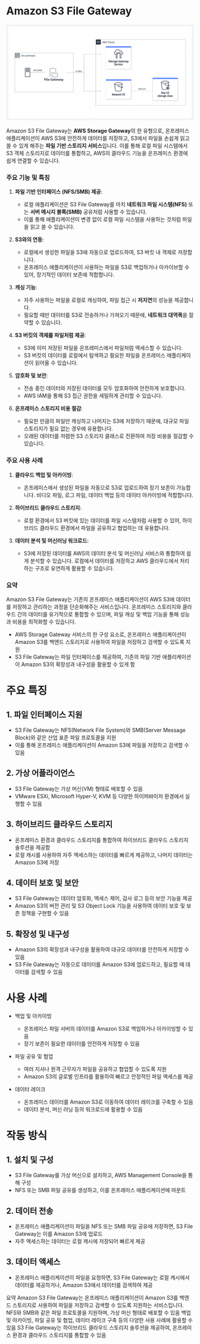 # Amazon S3 File Gateway

![alt text](../../../images/cloud/file_gw_conf.png)


Amazon S3 File Gateway는 **AWS Storage Gateway**의 한 유형으로, 온프레미스 애플리케이션이 AWS S3에 안전하게 데이터를 저장하고, S3에서 파일을 손쉽게 읽고 쓸 수 있게 해주는 **파일 기반 스토리지 서비스**입니다. 이를 통해 로컬 파일 시스템에서 S3 객체 스토리지로 데이터를 통합하고, AWS의 클라우드 기능을 온프레미스 환경에 쉽게 연결할 수 있습니다.

### 주요 기능 및 특징
1. **파일 기반 인터페이스 (NFS/SMB) 제공**:
   - 로컬 애플리케이션은 S3 File Gateway를 마치 **네트워크 파일 시스템(NFS)** 또는 **서버 메시지 블록(SMB)** 공유처럼 사용할 수 있습니다.
   - 이를 통해 애플리케이션이 변경 없이 로컬 파일 시스템을 사용하는 것처럼 파일을 읽고 쓸 수 있습니다.

2. **S3와의 연동**:
   - 로컬에서 생성한 파일을 S3에 자동으로 업로드하여, S3 버킷 내 객체로 저장합니다.
   - 온프레미스 애플리케이션이 사용하는 파일을 S3로 백업하거나 아카이브할 수 있어, 장기적인 데이터 보존에 적합합니다.

3. **캐싱 기능**:
   - 자주 사용하는 파일을 로컬로 캐싱하여, 파일 접근 시 **저지연**의 성능을 제공합니다.
   - 필요할 때만 데이터를 S3로 전송하거나 가져오기 때문에, **네트워크 대역폭**을 절약할 수 있습니다.

4. **S3 버킷의 객체를 파일처럼 제공**:
   - S3에 이미 저장된 파일을 온프레미스에서 파일처럼 액세스할 수 있습니다.
   - S3 버킷의 데이터를 로컬에서 탐색하고 필요한 파일을 온프레미스 애플리케이션이 읽어올 수 있습니다.

5. **암호화 및 보안**:
   - 전송 중인 데이터와 저장된 데이터를 모두 암호화하여 안전하게 보호합니다.
   - AWS IAM을 통해 S3 접근 권한을 세밀하게 관리할 수 있습니다.

6. **온프레미스 스토리지 비용 절감**:
   - 필요한 만큼의 파일만 캐싱하고 나머지는 S3에 저장하기 때문에, 대규모 파일 스토리지가 필요 없는 경우에 유용합니다.
   - 오래된 데이터를 저렴한 S3 스토리지 클래스로 전환하여 저장 비용을 절감할 수 있습니다.

### 주요 사용 사례
1. **클라우드 백업 및 아카이빙**:
   - 온프레미스에서 생성된 파일을 자동으로 S3로 업로드하여 장기 보존이 가능합니다. 비디오 파일, 로그 파일, 데이터 백업 등의 데이터 아카이빙에 적합합니다.

2. **하이브리드 클라우드 스토리지**:
   - 로컬 환경에서 S3 버킷에 있는 데이터를 파일 시스템처럼 사용할 수 있어, 하이브리드 클라우드 환경에서 파일을 공유하고 협업하는 데 유용합니다.

3. **데이터 분석 및 머신러닝 워크로드**:
   - S3에 저장된 데이터를 AWS의 데이터 분석 및 머신러닝 서비스와 통합하여 쉽게 분석할 수 있습니다. 로컬에서 데이터를 저장하고 AWS 클라우드에서 처리하는 구조로 유연하게 활용할 수 있습니다.

### 요약
Amazon S3 File Gateway는 기존의 온프레미스 애플리케이션이 AWS S3에 데이터를 저장하고 관리하는 과정을 단순화해주는 서비스입니다. 온프레미스 스토리지와 클라우드 간의 데이터를 유기적으로 통합할 수 있으며, 파일 캐싱 및 백업 기능을 통해 성능과 비용을 최적화할 수 있습니다.

- AWS Storage Gateway 서비스의 한 구성 요소로, 온프레미스 애플리케이션이 Amazon S3를 백엔드 스토리지로 사용하여 파일을 저장하고 검색할 수 있도록 지원
- S3 File Gateway는 파일 인터페이스를 제공하여, 기존의 파일 기반 애플리케이션이 Amazon S3의 확장성과 내구성을 활용할 수 있게 함

# 주요 특징
## 1. 파일 인터페이스 지원
- S3 File Gateway는 NFS(Network File System)와 SMB(Server Message Block)와 같은 산업 표준 파일 프로토콜을 지원
- 이를 통해 온프레미스 애플리케이션이 Amazon S3에 파일을 저장하고 검색할 수 있음

## 2. 가상 어플라이언스
- S3 File Gateway는 가상 머신(VM) 형태로 배포할 수 있음
- VMware ESXi, Microsoft Hyper-V, KVM 등 다양한 하이퍼바이저 환경에서 실행할 수 있음

## 3. 하이브리드 클라우드 스토리지
- 온프레미스 환경과 클라우드 스토리지를 통합하여 하이브리드 클라우드 스토리지 솔루션을 제공함
- 로컬 캐시를 사용하여 자주 액세스하는 데이터를 빠르게 제공하고, 나머지 데이터는 Amazon S3에 저장

## 4. 데이터 보호 및 보안
- S3 File Gateway는 데이터 암호화, 액세스 제어, 감사 로그 등의 보안 기능을 제공
- Amazon S3의 버전 관리 및 S3 Object Lock 기능을 사용하여 데이터 보호 및 보존 정책을 구현할 수 있음

## 5. 확장성 및 내구성
- Amazon S3의 확장성과 내구성을 활용하여 대규모 데이터를 안전하게 저장할 수 있음
- S3 File Gateway는 자동으로 데이터를 Amazon S3에 업로드하고, 필요할 때 데이터를 검색할 수 있음

# 사용 사례
- 백업 및 아카이빙
    - 온프레미스 파일 서버의 데이터를 Amazon S3로 백업하거나 아카이빙할 수 있음
    - 장기 보존이 필요한 데이터를 안전하게 저장할 수 있음

- 파일 공유 및 협업
    - 여러 지사나 원격 근무자가 파일을 공유하고 협업할 수 있도록 지원
    - Amazon S3의 글로벌 인프라를 활용하여 빠르고 안정적인 파일 액세스를 제공

- 데이터 레이크
    - 온프레미스 데이터를 Amazon S3로 이동하여 데이터 레이크를 구축할 수 있음
    - 데이터 분석, 머신 러닝 등의 워크로드에 활용할 수 있음

# 작동 방식
## 1. 설치 및 구성
- S3 File Gateway를 가상 머신으로 설치하고, AWS Management Console을 통해 구성
- NFS 또는 SMB 파일 공유를 생성하고, 이를 온프레미스 애플리케이션에 마운트

## 2. 데이터 전송
- 온프레미스 애플리케이션이 파일을 NFS 또는 SMB 파일 공유에 저장하면, S3 File Gateway는 이를 Amazon S3에 업로드
- 자주 액세스하는 데이터는 로컬 캐시에 저장되어 빠르게 제공

## 3. 데이터 액세스
- 온프레미스 애플리케이션이 파일을 요청하면, S3 File Gateway는 로컬 캐시에서 데이터를 제공하거나, Amazon S3에서 데이터를 검색하여 제공

요약
Amazon S3 File Gateway는 온프레미스 애플리케이션이 Amazon S3를 백엔드 스토리지로 사용하여 파일을 저장하고 검색할 수 있도록 지원하는 서비스입니다. NFS와 SMB와 같은 파일 프로토콜을 지원하며, 가상 머신 형태로 배포할 수 있음
백업 및 아카이빙, 파일 공유 및 협업, 데이터 레이크 구축 등의 다양한 사용 사례에 활용할 수 있음 S3 File Gateway는 하이브리드 클라우드 스토리지 솔루션을 제공하여, 온프레미스 환경과 클라우드 스토리지를 통합할 수 있음